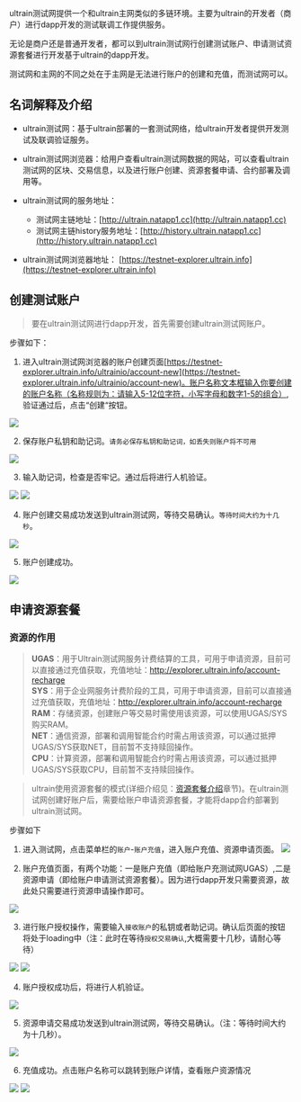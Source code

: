 
ultrain测试网提供一个和ultrain主网类似的多链环境。主要为ultrain的开发者（商户）进行dapp开发的测试联调工作提供服务。

无论是商户还是普通开发者，都可以到ultrain测试网行创建测试账户、申请测试资源套餐进行开发基于ultrain的dapp开发。

测试网和主网的不同之处在于主网是无法进行账户的创建和充值，而测试网可以。

## 名词解释及介绍
- ultrain测试网：基于ultrain部署的一套测试网络，给ultrain开发者提供开发测试及联调验证服务。

- ultrain测试网浏览器：给用户查看ultrain测试网数据的网站，可以查看ultrain测试网的区块、交易信息，以及进行账户创建、资源套餐申请、合约部署及调用等。
  
- ultrain测试网的服务地址：
  - 测试网主链地址：[http://ultrain.natapp1.cc](http://ultrain.natapp1.cc)
  - 测试网主链history服务地址：[http://history.ultrain.natapp1.cc](http://history.ultrain.natapp1.cc)
- ultrain测试网浏览器地址： [https://testnet-explorer.ultrain.info](https://testnet-explorer.ultrain.info)



## 创建测试账户
> 要在ultrain测试网进行dapp开发，首先需要创建ultrain测试网账户。

步骤如下：

  1. 进入ultrain测试网浏览器的账户创建页面[https://testnet-explorer.ultrain.info/ultrainio/account-new](https://testnet-explorer.ultrain.info/ultrainio/account-new)。账户名称文本框输入你要创建的账户名称（名称规则为：请输入5-12位字符，小写字母和数字1-5的组合）, 验证通过后，点击“创建“按钮。
   
   <img src="https://user-images.githubusercontent.com/44561751/61099792-2851a600-a496-11e9-9a2b-44e90c800399.jpg"/>
   

  2. 保存账户私钥和助记词。`请务必保存私钥和助记词，如丢失则账户将不可用`
  <img src="https://user-images.githubusercontent.com/44561751/61099794-2a1b6980-a496-11e9-9f93-7acc4ff5853b.jpg"/>
  
  3. 输入助记词，检查是否牢记。通过后将进行人机验证。
  <img src="https://user-images.githubusercontent.com/44561751/61099795-2be52d00-a496-11e9-8cde-336481055fa3.jpg"/>	
  <img src="https://user-images.githubusercontent.com/44561751/61099798-2daef080-a496-11e9-8c79-dd92fbfe529c.jpg"/>
  
  4. 账户创建交易成功发送到ultrain测试网，等待交易确认。`等待时间大约为十几秒`。  
   <img src="https://user-images.githubusercontent.com/44561751/61099802-31db0e00-a496-11e9-9175-1dda11bbadcb.jpg"/>
   
  5. 账户创建成功。  
   <img src="https://user-images.githubusercontent.com/44561751/61099806-33a4d180-a496-11e9-863e-9023914a3723.jpg"/>


## 申请资源套餐

### 资源的作用

>**UGAS**：用于Ultrain测试网服务计费结算的工具，可用于申请资源，目前可以直接通过充值获取，充值地址：http://explorer.ultrain.info/account-recharge  
**SYS**：用于企业网服务计费阶段的工具，可用于申请资源，目前可以直接通过充值获取，充值地址：http://explorer.ultrain.info/account-recharge  
**RAM**：存储资源，创建账户等交易时需使用该资源，可以使用UGAS/SYS购买RAM。  
**NET**：通信资源，部署和调用智能合约时需占用该资源，可以通过抵押UGAS/SYS获取NET，目前暂不支持赎回操作。  
**CPU**：计算资源，部署和调用智能合约时需占用该资源，可以通过抵押UGAS/SYS获取CPU，目前暂不支持赎回操作。  


> ultrain使用资源套餐的模式(详细介绍见：[资源套餐介绍](https://developer.ultrain.info/tutorial/resourceIntroduce)章节)。在ultrain测试网创建好账户后，需要给账户申请资源套餐，才能将dapp合约部署到ultrain测试网。

步骤如下

  1. 进入测试网，点击菜单栏的`账户`-`账户充值`，进入账户充值、资源申请页面。
	<img src="https://user-images.githubusercontent.com/44561751/61099816-38698580-a496-11e9-855f-0a7858f87720.jpg"/>
	
  2. 账户充值页面，有两个功能：一是账户充值（即给账户充测试网UGAS）,二是资源申请（即给账户申请测试资源套餐）。因为进行dapp开发只需要资源，故此处只需要进行资源申请操作即可。
<img src="https://user-images.githubusercontent.com/44561751/61099822-3acbdf80-a496-11e9-879e-8c47a6ddbf83.jpg"/>

  3. 进行账户授权操作，需要输入`接收账户`的私钥或者助记词。确认后页面的按钮将处于loading中（注：此时在等待`授权交易确认`,大概需要十几秒，请耐心等待）
<img src="https://user-images.githubusercontent.com/44561751/61099824-40c1c080-a496-11e9-933c-acc2aa83b054.jpg"/>
<img src="https://user-images.githubusercontent.com/44561751/61099825-41f2ed80-a496-11e9-9c40-c037e9f7873c.jpg"/>

  4. 账户授权成功后，将进行人机验证。
<img src="https://user-images.githubusercontent.com/44561751/61099827-43bcb100-a496-11e9-9ea0-a3c55a763db2.jpg"/>

  5. 资源申请交易成功发送到ultrain测试网，等待交易确认。（注：等待时间大约为十几秒）。
<img src="https://user-images.githubusercontent.com/44561751/61099833-49b29200-a496-11e9-9047-a9dacf2fa3ca.jpg"/>

  6. 充值成功。点击账户名称可以跳转到账户详情，查看账户资源情况
<img src="https://user-images.githubusercontent.com/44561751/61099840-4c14ec00-a496-11e9-828e-7aae085822cd.jpg"/>
<img src="https://user-images.githubusercontent.com/44561751/61099842-4ddeaf80-a496-11e9-9232-18aec9b02e27.jpg"/>

   




